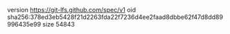 version https://git-lfs.github.com/spec/v1
oid sha256:378ed3eb5428f21d2263fda22f7236d4ee2faad8dbbe62f47d8dd89996435e99
size 54843
